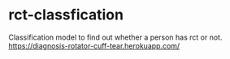 # rct-classfication
Classification model to find out whether a person has rct or not.
https://diagnosis-rotator-cuff-tear.herokuapp.com/
